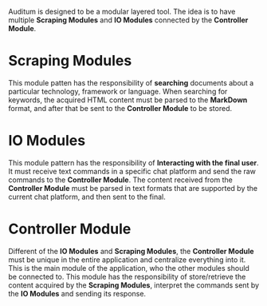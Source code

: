 Auditum is designed to be a modular layered tool. The idea is to have multiple **Scraping Modules** and **IO Modules** connected by the **Controller Module**.

# Scraping Modules

This module patten has the responsibility of **searching** documents about a particular technology, framework or language. When searching for keywords, the acquired HTML content must be parsed to the **MarkDown** format, and after that be sent to the **Controller Module** to be stored.

# IO Modules

This module pattern has the responsibility of **Interacting with the final user**. It must receive text commands in a specific chat platform and send the raw commands to the **Controller Module**. The content received from the **Controller Module** must be parsed in text formats that are supported by the current chat platform, and then sent to the final.

# Controller Module

Different of the **IO Modules** and **Scraping Modules**, the **Controller Module** must be unique in the entire application and centralize everything into it.
This is the main module of the application, who the other modules should be connected to. This module has the responsibility of store/retrieve the content acquired by the **Scraping Modules**, interpret the commands sent by the **IO Modules** and sending its response.